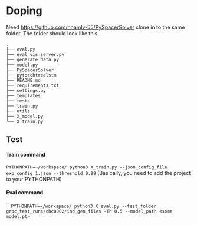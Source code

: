 # Doping
Need https://github.com/nhamlv-55/PySpacerSolver clone in to the same folder. The folder should look like this
```
.
├── eval.py
├── eval_vis_server.py
├── generate_data.py
├── model.py
├── PySpacerSolver
├── pytorchtreelstm
├── README.md
├── requirements.txt
├── settings.py
├── templates
├── tests
├── train.py
├── utils
├── X_model.py
└── X_train.py

```
## Test
#### Train command
`PYTHONPATH=~/workspace/ python3 X_train.py --json_config_file exp_config_1.json --threshold 0.99`
(Basically, you need to add the project to your PYTHONPATH)

#### Eval command
``
`PYTHONPATH=~/workspace/ python3 X_eval.py --test_folder grpc_test_runs/chc0002/ind_gen_files -Th 0.5 --model_path <some model.pt>`